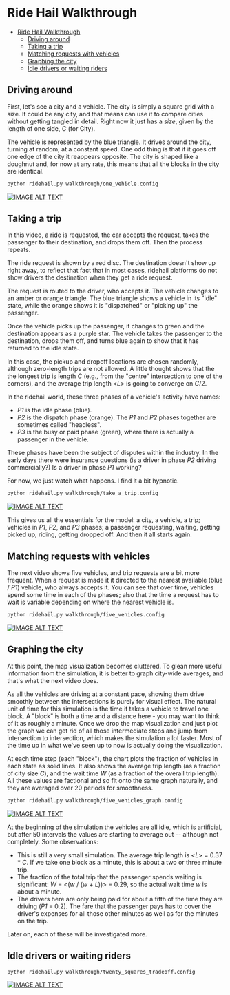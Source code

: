 # Ride Hail Walkthrough

- [Ride Hail Walkthrough](#ride-hail-walkthrough)
  - [Driving around](#driving-around)
  - [Taking a trip](#taking-a-trip)
  - [Matching requests with vehicles](#matching-requests-with-vehicles)
  - [Graphing the city](#graphing-the-city)
  - [Idle drivers or waiting riders](#idle-drivers-or-waiting-riders)

## Driving around

First, let's see a city and a vehicle. The city is simply a square grid with a size. It could be any city, and that means can use it to compare cities without getting tangled in detail. Right now it just has a *size*, given by the length of one side, _C_ (for City).

The vehicle is represented by the blue triangle. It drives around the city, turning at random, at a constant speed. One odd thing is that if it goes off one edge of the city it reappears opposite. The city is shaped like a doughnut and, for now at any rate, this means that all the blocks in the city are identical.

```bash
python ridehail.py walkthrough/one_vehicle.config
```

[![IMAGE ALT TEXT](http://img.youtube.com/vi/3fOJkNjOK2M/0.jpg)](http://www.youtube.com/watch?v=3fOJkNjOK2M "One vehicle animation")

## Taking a trip

In this video, a ride is requested, the car accepts the request, takes the passenger to their destination, and drops them off. Then the process repeats.

The ride request is shown by a red disc. The destination doesn't show up right away, to reflect that fact that in most cases, ridehail platforms do not show drivers the destination when they get a ride request.

The request is routed to the driver, who accepts it. The vehicle changes to an amber or orange triangle. The blue triangle shows a vehicle in its "idle" state, while the orange shows it is "dispatched" or "picking up" the passenger.

Once the vehicle picks up the passenger, it changes to green and the destination appears as a purple star. The vehicle takes the passenger to the destination, drops them off, and turns blue again to show that it has returned to the idle state.

In this case, the pickup and dropoff locations are chosen randomly, although zero-length trips are not allowed. A little thought shows that the the longest trip is length _C_ (e.g., from the "centre" intersection to one of the corners), and the average trip length <_L_> is going to converge on _C_/2.

In the ridehail world, these three phases of a vehicle's activity have names:

- _P1_ is the idle phase (blue).
- _P2_ is the dispatch phase (orange). The _P1_ and _P2_ phases together are sometimes called "headless".
- _P3_ is the busy or paid phase (green), where there is actually a passenger in the vehicle.

 These phases have been the subject of disputes within the industry. In the early days there were insurance questions (is a driver in phase _P2_ driving commercially?) Is a driver in phase _P1_ working?

 For now, we just watch what happens. I find it a bit hypnotic.

```bash
python ridehail.py walkthrough/take_a_trip.config
```

[![IMAGE ALT TEXT](http://img.youtube.com/vi/QtOE7FKcNoM/0.jpg)](https://youtu.be/watch?v=QtOE7FKcNoM "Taking a trip")

This gives us all the essentials for the model: a city, a vehicle, a trip; vehicles in _P1_, _P2_, and _P3_ phases; a passenger requesting, waiting, getting picked up, riding, getting dropped off. And then it all starts again.

## Matching requests with vehicles

The next video shows five vehicles, and trip requests are a bit more frequent. When a request is made it it directed to the nearest available (blue / _P1_) vehicle, who always accepts it. You can see that over time, vehicles spend some time in each of the phases; also that the time a request has to wait is variable depending on where the nearest vehicle is.

```bash
python ridehail.py walkthrough/five_vehicles.config
```

[![IMAGE ALT TEXT](http://img.youtube.com/vi/7KJ0XWdDZRo/0.jpg)](https://youtu.be/watch?v=7KJ0XWdDZRo "Matching requests: five vehicles")

## Graphing the city

At this point, the map visualization becomes cluttered. To glean more useful information from the simulation, it is better to graph city-wide averages, and that's what the next video does.

As all the vehicles are driving at a constant pace, showing them drive smoothly between the intersections is purely for visual effect. The natural unit of time for this simulation is the time it takes a vehicle to travel one block. A "block" is both a time and a distance here - you may want to think of it as roughly a minute. Once we drop the map visualization and just plot the graph we can get rid of all those intermediate steps and jump from intersection to intersection, which makes the simulation a lot faster. Most of the time up in what we've seen up to now is actually doing the visualization.

At each time step (each "block"), the chart plots the fraction of vehicles in each state as solid lines. It also shows the average trip length (as a fraction of city size _C_), and the wait time _W_ (as a fraction of the overall trip length). All these values are factional and so fit onto the same graph naturally, and they are averaged over 20 periods for smoothness.

```bash
python ridehail.py walkthrough/five_vehicles_graph.config
```

[![IMAGE ALT TEXT](http://img.youtube.com/vi/6cTbIy3Ayxo/0.jpg)](https://youtu.be/watch?v=6cTbIy3Ayxo "Graphing the city")

At the beginning of the simulation the vehicles are all idle, which is artificial, but after 50 intervals the values are starting to average out -- although not completely. Some observations:

- This is still a very small simulation. The average trip length is <_L_> = 0.37 * _C_. If we take one block as a minute, this is about a two or three minute trip.
- The fraction of the total trip that the passenger spends waiting is significant: _W_ = <(_w_ / (_w_ + _L_))> = 0.29, so the actual wait time _w_ is about a minute.
- The drivers here are only being paid for about a fifth of the time they are driving (_P1_ = 0.2). The fare that the passenger pays has to cover the driver's expenses for all those other minutes as well as for the minutes on the trip.

Later on, each of these will be investigated more.

## Idle drivers or waiting riders

```bash
python ridehail.py walkthrough/twenty_squares_tradeoff.config
```

[![IMAGE ALT TEXT](http://img.youtube.com/vi/wxab7pK4TNI/0.jpg)](https://youtu.be/watch?v=wxab7pK4TNI "Tradeoff between idle drivers and waiting riders")
